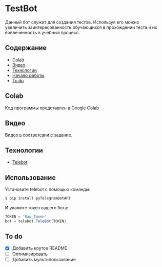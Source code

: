 # TestBot
Данный бот служит для создания тестов. Используя его можно увеличить заинтересованность обучающихся в прохождении теста и их вовлеченность в учебный процесс.

## Содержание
- [Colab](#Colab)
- [Видео](#Видео)
- [Технологии](#технологии)
- [Начало работы](#начало-работы)
- [To do](#to-do)

## Colab

Код программы представлен в [Google Colab](https://colab.research.google.com/drive/1VgUvVNJmxESRX6W1HbOK7LmIKFjtrGjzusp=sharing)

## Видео

[Видео в соответсвии с задание.]([https://www.youtube.com/watch?v=dQw4w9WgXcQ](https://drive.google.com/file/d/1CI5NUXQslyctQwypO843nknagFYSwno3/view?usp=sharing))


## Технологии
- [Telebot](https://pytba.readthedocs.io/en/latest/index.html)


## Использование

Установите telebot с помощью команды:
```sh
$ pip install pyTelegramBotAPI
```

И укажите токен вашего бота:
```typescript
TOKEN = 'Ваш_Токен' 
bot = telebot.TeleBot(TOKEN)
```

## To do
- [x] Добавить крутое README
- [ ] Оптимизировать
- [ ] Добавить мультипользование
